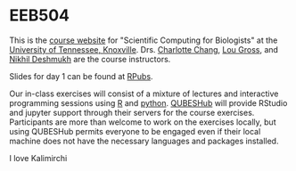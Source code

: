# EEB504

This is the [course website](https://eeb504.github.io/EEB504/) for "Scientific Computing for Biologists" at the [University of Tennessee, Knoxville](https://eeb.utk.edu/). Drs. [Charlotte Chang](http://charlottehchang.github.io), [Lou Gross](http://www.tiem.utk.edu/~gross/), and [Nikhil Deshmukh](https://www.linkedin.com/in/nikhil-d-aa55676/) are the course instructors.

Slides for day 1 can be found at [RPubs](http://rpubs.com/chwchang/EEB504git).

Our in-class exercises will consist of a mixture of lectures and interactive programming sessions using [R](https://cran.r-project.org/) and [python](https://www.anaconda.com/download/). [QUBESHub](https://qubeshub.org/community/groups/utk_eeb_504) will provide RStudio and jupyter support through their servers for the course exercises. Participants are more than welcome to work on the exercises locally, but using QUBESHub permits everyone to be engaged even if their local machine does not have the necessary languages and packages installed.

I love Kalimirchi
